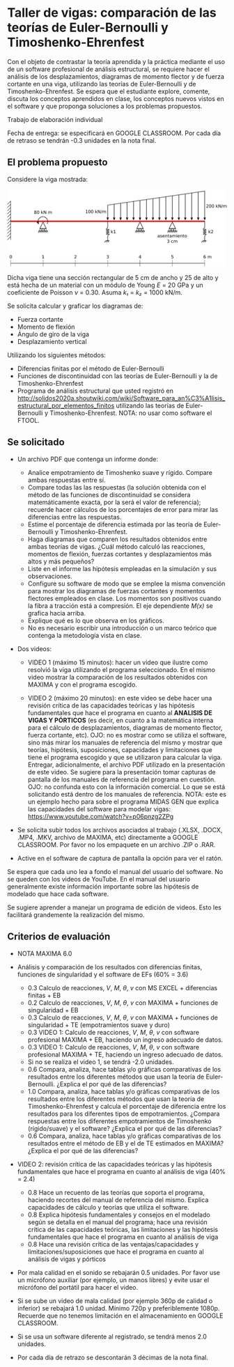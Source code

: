# Taller de vigas: comparación de las teorías de Euler-Bernoulli y Timoshenko-Ehrenfest

Con el objeto de contrastar la teoría aprendida y la práctica mediante el uso de un software profesional de análisis estructural, se requiere hacer el análisis de los desplazamientos, diagramas de momento flector y de fuerza cortante en una viga, utilizando las teorías de Euler-Bernoulli y de Timoshenko-Ehrenfest. Se espera que el estudiante explore, comente, discuta los conceptos aprendidos en clase, los conceptos nuevos vistos en el software y que proponga soluciones a los problemas propuestos.

Trabajo de elaboración individual

Fecha de entrega: se especificará en GOOGLE CLASSROOM. Por cada día de retraso se tendrán -0.3 unidades en la nota final.

## El problema propuesto
Considere la viga mostrada:

<img src="figs/viga_2020a_sin_rotula.svg"/>

Dicha viga tiene una sección rectangular de 5 cm de ancho y 25 de alto y está hecha de un material con un módulo de Young *E* = 20 GPa y un coeficiente de Poisson *ν* = 0.30. Asuma *k₁* = *k₂* = 1000 kN/m.

Se solicita calcular y graficar los diagramas de:
* Fuerza cortante
* Momento de flexión
* Ángulo de giro de la viga
* Desplazamiento vertical

Utilizando los siguientes métodos:
* Diferencias finitas por el método de Euler-Bernoulli
* Funciones de discontinuidad con las teorías de Euler-Bernoulli y la de Timoshenko-Ehrenfest
* Programa de análisis estructural que usted registró en http://solidos2020a.shoutwiki.com/wiki/Software_para_an%C3%A1lisis_estructural_por_elementos_finitos utilizando las teorías de Euler-Bernoulli y Timoshenko-Ehrenfest. NOTA: no usar como software el FTOOL.



## Se solicitado
* Un archivo PDF que contenga un informe donde:
  * Analice empotramiento de Timoshenko suave y rígido. Compare ambas respuestas entre sí.
  * Compare todas las las respuestas (la solución obtenida con el método de las funciones de discontinuidad se considera matemáticamente exacta, por la será el valor de referencia); recuerde hacer cálculos de los porcentajes de error para mirar las diferencias entre las respuestas.
  * Estime el porcentaje de diferencia estimada por las teoría de Euler-Bernoulli y Timoshenko-Ehrenfest.
  * Haga diagramas que comparen los resultados obtenidos entre ambas teorías de vigas. ¿Cuál método calculó las reacciones, momentos de flexión, fuerzas cortantes y desplazamientos más altos y más pequeños? 
  * Liste en el informe las hipótesis empleadas en la simulación y sus observaciones.
  * Configure su software de modo que se emplee la misma convención para mostrar los diagramas de fuerzas cortantes y momentos flectores empleados en clase. Los momentos son positivos cuando la fibra a tracción está a compresión. El eje dependiente *M(x)* se grafica hacia arriba.
  * Explique qué es lo que observa en los gráficos.
  * No es necesario escribir una introducción o un marco teórico que contenga la metodología vista en clase.

* Dos videos:
  * VIDEO 1 (máximo 15 minutos): hacer un video que ilustre como resolvió la viga utilizando el programa seleccionado. En el mismo video mostrar la comparación de los resultados obtenidos con MAXIMA y con el programa escogido. 

  * VIDEO 2 (máximo 20 minutos): en este video se debe hacer una revisión crítica de las capacidades teóricas y las hipótesis fundamentales que hace el programa en cuanto al **ANALISIS DE VIGAS Y PÓRTICOS** (es decir, en cuanto a la matemática interna para el cálculo de desplazamientos, diagramas de momento flector, fuerza cortante, etc). OJO: no es mostrar como se utiliza el software, sino más mirar los manuales de referencia del mismo y mostrar que teorías, hipótesis, suposiciones, capacidades y limitaciones que tiene el programa escogido y que se utilizaron para calcular la viga. Entregar, adicionalmente, el archivo PDF utilizado en la presentación de este video. Se sugiere para la presentación tomar capturas de pantalla de los manuales de referencia del programa en cuestión. OJO: no confunda esto con la información comercial. Lo que se está solicitando está dentro de los manuales de referencia. NOTA: este es un ejemplo hecho para sobre el programa MIDAS GEN que explica  las capacidades del software para modelar vigas: https://www.youtube.com/watch?v=p06pnzg2ZPg

* Se solicita subir todos los archivos asociados al trabajo (.XLSX, .DOCX, .MP4, .MKV, archivo de MAXIMA, etc) directamente a GOOGLE CLASSROOM. Por favor no los empaquete en un archivo .ZIP o .RAR.

* Active en el software de captura de pantalla la opción para ver el ratón.

Se espera que cada uno lea a fondo el manual del usuario del software. No se queden con los videos de YouTube. En el manual del usuario generalmente existe información importante sobre las hipótesis de modelado que hace cada software.

Se sugiere aprender a manejar un programa de edición de videos. Esto les facilitará grandemente la realización del mismo.


## Criterios de evaluación
* NOTA MAXIMA 6.0

* Análisis y comparación de los resultados con diferencias finitas, funciones de singularidad y el software de EFs (60% = 3.6)
  * 0.3 Calculo de reacciones, *V*, *M*, *θ*, *v* con MS EXCEL + diferencias finitas + EB
  * 0.2 Calculo de reacciones, *V*, *M*, *θ*, *v* con MAXIMA + funciones de singularidad + EB
  * 0.3 Calculo de reacciones, *V*, *M*, *θ*, *v* con MAXIMA + funciones de singularidad + TE (empotramientos suave y duro)
  * 0.3 VIDEO 1: Calculo de reacciones, *V*, *M*, *θ*, *v* con software profesional MAXIMA + EB, haciendo un ingreso adecuado de datos.
  * 0.3 VIDEO 1: Calculo de reacciones, *V*, *M*, *θ*, *v* con software profesional MAXIMA + TE, haciendo un ingreso adecuado de datos.  
  * Si no se realiza el video 1, se tendrá -2.0 unidades.
  * 0.6 Compara, analiza, hace tablas y/o gráficas comparativas de los resultados entre los diferentes métodos que usan la teoría de Euler-Bernoulli. ¿Explica el por qué de las diferencias?
  * 1.0 Compara, analiza, hace tablas y/o gráficas comparativas de los resultados entre los diferentes métodos que usan la teoría de Timoshenko-Ehrenfest y calcula el porcentaje de diferencia entre los resultados para los diferentes tipos de empotramientos. ¿Compara respuestas entre los diferentes empotramientos de Timoshenko (rígido/suave) y el software? ¿Explica el por qué de las diferencias?
  * 0.6 Compara, analiza, hace tablas y/o gráficas comparativas de los resultados entre el método de EB y el de TE estimados en MAXIMA? ¿Explica el por qué de las diferencias?

* VIDEO 2: revisión crítica de las capacidades teóricas y las hipótesis fundamentales que hace el programa en cuanto al análisis de viga (40% = 2.4)
  * 0.8 Hace un recuento de las teorías que soporta el programa, haciendo recortes del manual de referencia del mismo. Explica capacidades de cálculo y teorías que utiliza el software. 
  * 0.8 Explica hipótesis fundamentales y consejos en el modelado según se detalla en el manual del programa; hace una revisión crítica de las capacidades teóricas, las limitaciones y las hipótesis fundamentales que hace el programa en cuanto al análisis de viga
  * 0.8 Hace una revisión crítica de las ventajas/capacidades y limitaciones/suposiciones que hace el programa en cuanto al análisis de vigas y pórticos

* Por mala calidad en el sonido se rebajarán 0.5 unidades. Por favor use un micrófono auxiliar (por ejemplo, un manos libres) y evite usar el micrófono del portátil para hacer el video.

* Si se sube un video de mala calidad (por ejemplo 360p de calidad o inferior) se rebajará 1.0 unidad. Mínimo 720p y preferiblemente 1080p. Recuerde que no tenemos limitación en el almacenamiento en GOOGLE CLASSROOM.

* Si se usa un software diferente al registrado, se tendrá menos 2.0 unidades.

* Por cada día de retrazo se descontarán 3 décimas de la nota final.